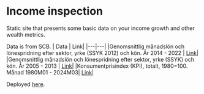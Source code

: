 # Income inspection

Static site that presents some basic data on your income growth and other wealth metrics.

Data is from SCB.
| Data | Link|
|---|---|
|Genomsnittlig månadslön och lönespridning efter sektor, yrke (SSYK 2012) och kön. År 2014 - 2022 | [Link](https://www.statistikdatabasen.scb.se/pxweb/sv/ssd/START__AM__AM0110__AM0110A/LoneSpridSektorYrk4A/)|
|Genomsnittlig månadslön och lönespridning efter sektor, yrke (SSYK) och kön. År 2005 - 2013 | [Link](https://www.statistikdatabasen.scb.se/pxweb/sv/ssd/START__AM__AM0110__AM0110A/LoneSpridSektorYrk4/)|
|Konsumentprisindex (KPI), totalt, 1980=100. Månad 1980M01 - 2024M03| [Link](https://www.statistikdatabasen.scb.se/pxweb/sv/ssd/START__PR__PR0101__PR0101A/KPItotM/)|

Deployed [here](https://real-income-presentor.pages.dev/).